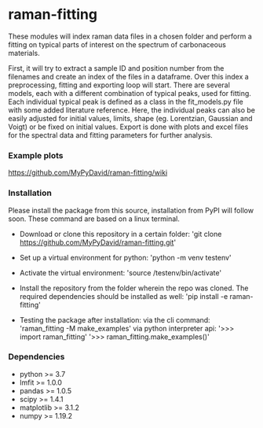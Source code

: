 # raman-fitting
These modules will index raman data files in a chosen folder and perform a fitting on typical parts of interest on the spectrum of carbonaceous materials.

First, it will try to extract a sample ID and position number from the filenames and create an index of the files in a dataframe. Over this index a preprocessing, fitting and exporting loop will start.
There are several models, each with a different combination of typical peaks, used for fitting. Each individual typical peak is defined as a class in the fit_models.py file with some added literature reference. Here, the individual peaks can also be easily adjusted for initial values, limits, shape (eg. Lorentzian, Gaussian and Voigt) or be fixed on initial values.
Export is done with plots and excel files for the spectral data and fitting parameters for further analysis.


### Example plots

https://github.com/MyPyDavid/raman-fitting/wiki


### Installation

Please install the package from this source, installation from PyPI will follow soon.
These command are based on a linux terminal.

- Download or clone this repository in a certain folder:
'git clone https://github.com/MyPyDavid/raman-fitting.git'

- Set up a virtual environment for python:
'python -m venv testenv'

- Activate the virtual environment:
'source /testenv/bin/activate'

- Install the repository from the folder wherein the repo was cloned. The required dependencies should be installed as well:
'pip install -e raman-fitting'

- Testing the package after installation:
     via the cli command:
        'raman_fitting -M make_examples'
    via python interpreter api:
        '>>> import raman_fitting'
        '>>> raman_fitting.make_examples()'


### Dependencies

- python >= 3.7
- lmfit >= 1.0.0
- pandas >= 1.0.5
- scipy >= 1.4.1
- matplotlib >= 3.1.2
- numpy >= 1.19.2
